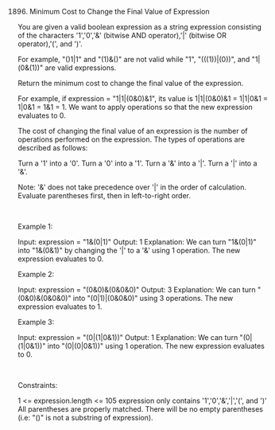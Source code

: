 1896. Minimum Cost to Change the Final Value of Expression

You are given a valid boolean expression as a string expression consisting of the characters '1','0','&' (bitwise AND operator),'|' (bitwise OR operator),'(', and ')'.

For example, "()1|1" and "(1)&()" are not valid while "1", "(((1))|(0))", and "1|(0&(1))" are valid expressions.

Return the minimum cost to change the final value of the expression.

For example, if expression = "1|1|(0&0)&1", its value is 1|1|(0&0)&1 = 1|1|0&1 = 1|0&1 = 1&1 = 1. We want to apply operations so that the new expression evaluates to 0.

The cost of changing the final value of an expression is the number of operations performed on the expression. The types of operations are described as follows:

Turn a '1' into a '0'.
Turn a '0' into a '1'.
Turn a '&' into a '|'.
Turn a '|' into a '&'.

Note: '&' does not take precedence over '|' in the order of calculation. Evaluate parentheses first, then in left-to-right order.

 

Example 1:

Input: expression = "1&(0|1)"
Output: 1
Explanation: We can turn "1&(0|1)" into "1&(0&1)" by changing the '|' to a '&' using 1 operation.
The new expression evaluates to 0. 


Example 2:

Input: expression = "(0&0)&(0&0&0)"
Output: 3
Explanation: We can turn "(0&0)&(0&0&0)" into "(0|1)|(0&0&0)" using 3 operations.
The new expression evaluates to 1.


Example 3:

Input: expression = "(0|(1|0&1))"
Output: 1
Explanation: We can turn "(0|(1|0&1))" into "(0|(0|0&1))" using 1 operation.
The new expression evaluates to 0.

 

Constraints:

1 <= expression.length <= 105
expression only contains '1','0','&','|','(', and ')'
All parentheses are properly matched.
There will be no empty parentheses (i.e: "()" is not a substring of expression).